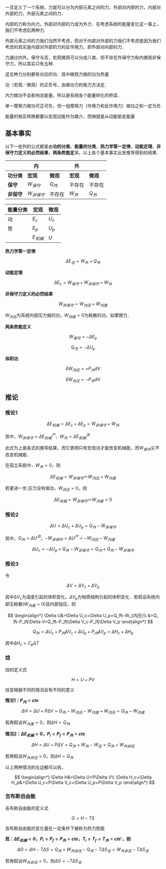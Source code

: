 一旦定义了一个系统，力就可以分为内部元素之间的力，外部对内部的力，内部对外部的力，外部元素之间的力．

内部的力称为内力，外部对内部的力成为外力．在考虑系统的能量变化这一事上，我们不考虑后两种力.

外部元素之间的力我们当然不考虑，而对于内部对外部的力我们不考虑是因为我们考虑的其实是内部对外部的力的反作用力，即外部对内部的力．

力通过内外，保守与否，宏观微观可以分成八类，但不存在外保守力和内微观非保守力，所以其实只有五种．

这五种力分别都有对应的功．其中微观力做的功为热量

功（宏观／微观）的正负号，由做功力的施力方决定．

内力做功不会影响总能量，所以是系统各个能量转化的桥梁．

单一摩擦力做功可正可负，但一组摩擦力（作用力和反作用力）做功之和一定为负

能量的相互转换都要以宏观动能作为媒介，而熵就是从动能偷走能量

## 基本事实

以下一些列的公式都是由**功的分类**，**能量的分类**，**热力学第一定律**，**动能定理**，**非保守力定义的必然结果**，**两条势能定义**，以上各个基本事实出发推导得到的结果．


|            | 内           |          | 外       |          |
| ---------- | ------------ | -------- | -------- | -------- |
| **功分类** | **宏观**     | **微观** | **宏观** | **微观** |
| **保守**   | $W_{保守}$   | ${Q_内}$ | 不存在   | 不存在   |
| **非保守** | $W_{非保守}$ | 不存在   | ${W_外}$ | $Q_外$   |

| 能量分类 | 宏观       | 微观  |
| -------- | ---------- | ----- |
| 动       | $E_c$      | $U_c$ |
| 势       | $E_p$      | $U_p$ |
|          | $E_{机械}$ | $U$   |

**热力学第一定律**

$$
\Delta E_总=W_外+Q_外
$$

**动能定理**

$$
\Delta E_c=W_{保守}+W_{非保守}+W_{外}
$$

**非保守力定义的必然结果**

$$
W_{非保守}=W_{内压}+W_{内废}
$$

$W_{内压}$为系统内部压力做的功，$W_{内废}<0$为耗散的功，如摩擦力．

**两条势能定义**

$$
W_{保守}=-\Delta E_p
$$

$$
Q_内=-\Delta U_p
$$

**体积功**

$$
\delta W_{内压}=+P_内dV
$$

$$
\delta W_{外压}=-P_外dV
$$

## 推论

### 推论1


$$
\Delta E_{机械}=\Delta E_c+\Delta E_p=W_{非保守}+W_{外}
$$

其中，$W_{非保守}=\Delta E_{机械}^产$，$W_{外}=\Delta E_{机械}^{流}$


此式为上面各式的推导结果，而它表明只有宏观功才能改变机械能，而$W_{保守}$又不改变机械能．

在孤立系统中，$W_外=0$，则

$$
\Delta E_{机械}=W_{非保守}＝W_{内压}+W_{内废}
$$

若更进一步,压力没有做功，$W_{内压}=0$，则

$$
\Delta E_{机械}=W_{非保守}＝W_{内废}<0
$$



### 推论2

$$
\Delta U=\Delta U_c+\Delta U_p=Q_外-W_{非保守}
$$

其中，$Q_外=\Delta U^{流}$，$-W_{非保守}=\Delta U^产=-W_{内压}-W_{内废}$


$$
\Delta U_c=-\Delta U_p+Q_外-W_{非保守}=Q_内+Q_外-W_{非保守}
$$

### 推论3

令

$$
\Delta V=\Delta V_c+\Delta V_p
$$

其中$\Delta V_c$为温度引起的体积变化，$\Delta V_p$为物质结构引起的体积变化．若假设系统内部无耗散($W_{内废}=0$)且内部恒压，则

$$
\begin{align*}
\Delta U&=\Delta U_c+\Delta U_p=Q_外-W_{内压}\\ &=Q_外-P_内\Delta V=Q_外-P_内\Delta V_c-P_内\Delta V_p
\end{align*}
$$

$$
Q_外=\Delta U_c+P_内\Delta V_c+\Delta U_p+P_内\Delta V_p=\Delta H_c+\Delta H_p
$$

其中$\Delta H_c=C_p\Delta T$

### 焓

焓的定义式

$$
H=U+PV
$$

焓变根据不同的情况会有不同的意义

**情况1：$P_内\equiv cte$**

$$
\Delta H=\Delta U+P\Delta V=Q_外-W_{内压}-W_{内废}+W_{内压}=Q_{外}-W_{内废}
$$

若再假设$W_{内废}=0$，则$\Delta H=Q_{外}$

**情况2：$\Delta E_{机械}=0$，$P_i=P_f=P_外\equiv cte$**

$$
\Delta H=\Delta U+P\Delta V=Q_外+W_{外}-W_{压}=Q_外+W_{外非压}
$$

若再假设$W_{外非压}=0$，则$\Delta H=Q_{外}$

以上两种情况的左边都可以拆，

$$
\begin{align*}
\Delta H&=\Delta U+P\Delta V\\
\Delta H_c+\Delta H_p&=\Delta U_c+P\Delta V_c+\Delta U_p+P\Delta V_p
\end{align*}
$$

### 吉布斯自由能

吉布斯自由能的定义式

$$
G=H-TS
$$

吉布斯自由能的变化量在一定条件下被称为热力势能

**若：$\Delta E_{机械}=0$，$P_i=P_f=P_外\equiv cte$，$T_i=T_f=T_外\equiv cte'$，则**

$$
\Delta G=\Delta H-T\Delta S=Q_外+W_{外非压}-Q_外-T\Delta S_总=W_{外非压}-T\Delta S_总
$$

若再假设$W_{外非压}=0$，则$\Delta G=-T\Delta S_总$
